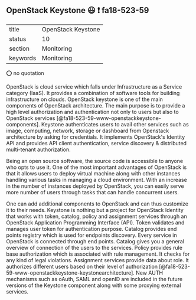 ## OpenStack Keystone :smiley: :exclamation: fa18-523-59


|          |                        |
| -------- | ---------------------- |
| title    | OpenStack Keystone     | 
| status   | 10                     |
| section  | Monitoring             |
| keywords | Monitoring             |

:o: no quotation

OpenStack is cloud service which falls under Infrastructure as a Service category (IaaS). It provides a combination of software tools for building infrastructure on clouds. OpenStack keystone is one of the main components of OpenStack architecture. The main purpose is to provide a high level authorization and authentication not only to users but also to OpenStack services [@fa18-523-59-www-openstackkeystone-components]. Keystone authenticates users to avail other services such as image, computing, network, storage or dashboard from Openstack architecture by asking for credentials. It implements OpenStack's Identity API and provides API client authentication, service discovery & distributed multi-tenant authorization.

Being an open source software, the source code is accessible to anyone who opts to use it. One of the most important advantages of OpenStack is that it allows users to deploy virtual machine along with other instances handling various tasks in managing a cloud environment. With an increase in the number of instances deployed by OpenStack, you can easily serve more number of users through tasks that can handle concurrent users.

One can add additional components to OpenStack and can thus customize it to their needs. Keystone is nothing but a project for OpenStack Identity that works with token, catalog, policy and assignment services through an OpenStack Application Programming Interface (API). Token validates and manages user token for authentication purpose. Catalog provides end points registry which is used for endpoints discovery. Every service in OpenStack is connected through end points. Catalog gives you a general overview of connection of the users to the services. Policy provides rule base authorization which is associated with rule management. It checks for any kind of legal violations. Assignment services provide data about role. It authorizes different users based on their level of authorization [@fa18-523-59-www-openstackkeystone-keystonearchitecture]. New AUTH mechanisms such as oAuth, SAML and openID are included in the future versions of the Keystone component along with some proxying external services.

